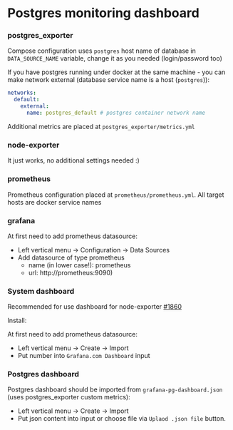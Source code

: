 # Postgres monitoring dashboard

### postgres_exporter

Compose configuration uses `postgres` host name of database in `DATA_SOURCE_NAME` variable, change it as you needed (login/password too)

If you have postgres running under docker at the same machine - you can make network external (database service name is a host (`postgres`)):
```yaml
networks:
  default:
    external:
      name: postgres_default # postgres container network name
```

Additional metrics are placed at `postgres_exporter/metrics.yml`

### node-exporter

It just works, no additional settings needed :)

### prometheus

Prometheus configuration placed at `prometheus/prometheus.yml`. All target hosts are docker service names

### grafana

At first need to add prometheus datasource: 
* Left vertical menu -> Configuration -> Data Sources
* Add datasource of type prometheus
  * name (in lower case!): prometheus 
  * url: http://prometheus:9090)

### System dashboard

Recommended for use dashboard for node-exporter [#1860](https://grafana.com/grafana/dashboards/1860)

Install:

At first need to add prometheus datasource: 
* Left vertical menu -> Create -> Import
* Put number into `Grafana.com Dashboard` input

### Postgres dashboard

Postgres dashboard should be imported from `grafana-pg-dashboard.json` (uses postgres_exporter custom metrics):
* Left vertical menu -> Create -> Import
* Put json content into input or choose file via `Uplaod .json file` button.